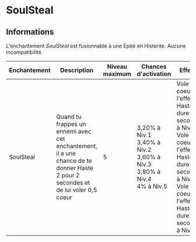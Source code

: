 # SoulSteal

## Informations
L'enchantement *SoulSteal* est fusionnable à une Epéé en Histerite. Aucune incompatibilité.

| Enchantement | Description | Niveau maximum | Chances d'activation | Effet(s) |
| ------------ | ----------- |----------------| -------------------- | -------- |
| SoulSteal | Quand tu frappes un ennemi avec cet enchantement, il a une chance de te donner Haste 2 pour 2 secondes et de lui voler 0,5 coeur | 5 | 3,20% à Niv.1 <br> 3,40% à Niv.2 <br> 3,60% à Niv.3 <br> 3,80% à Niv.4 <br> 4% à Niv.5 | Vole 0,75 coeur, l'effet de Haste dure 3 secondes à Niv.3 <br> Vole 1 coeur, l'effet de Haste dure 4 secondes à Niv.4 <br> Vole 1,25 coeur, l'effet de Haste dure 5 secondes à Niv.5 |
